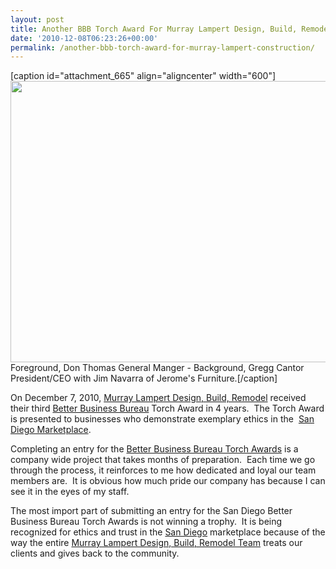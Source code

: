 ```yaml
---
layout: post
title: Another BBB Torch Award For Murray Lampert Design, Build, Remodel
date: '2010-12-08T06:23:26+00:00'
permalink: /another-bbb-torch-award-for-murray-lampert-construction/
---
```

[caption id="attachment_665" align="aligncenter" width="600"]<a href="http://sandiego.bbb.org/2010-torch-awards-entry-form/"><img class="size-full wp-image-665   " title="Better Business Bureau San Diego Torch Awards" src="http://murraylampert.com/wp-content/uploads/2010/12/fbb0398da705b521a8bfb535d3b0187.jpg" alt="" width="600" height="450" /></a> Foreground, Don Thomas General Manger - Background, Gregg Cantor President/CEO with Jim Navarra of Jerome's Furniture.[/caption]

On December 7, 2010, <a href="http://www.murraylampert.com">Murray Lampert Design, Build, Remodel</a> received their third <a href="http://www.sd.bbb.org">Better Business Bureau</a> Torch Award in 4 years.  The Torch Award is presented to businesses who demonstrate exemplary ethics in the  <a href="http://www.sdnn.com">San Diego Marketplace</a>.

Completing an entry for the <a href="http://sandiego.bbb.org/2010-torch-awards-entry-form/">Better Business Bureau Torch Awards</a> is a company wide project that takes months of preparation.  Each time we go through the process, it reinforces to me how dedicated and loyal our team members are.  It is obvious how much pride our company has because I can see it in the eyes of my staff.

The most import part of submitting an entry for the San Diego Better Business Bureau Torch Awards is not winning a trophy.  It is being recognized for ethics and trust in the <a href="http://www.sandiego.com">San Diego</a> marketplace because of the way the entire <a href="http://www.murraylampert.com/about/">Murray Lampert Design, Build, Remodel Team</a> treats our clients and gives back to the community.
